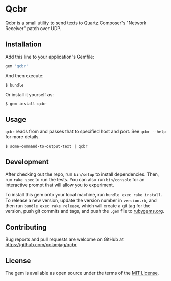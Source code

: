 # Qcbr

Qcbr is a small utility to send texts to Quartz Composer's "Network Receiver" patch over UDP.

## Installation

Add this line to your application's Gemfile:

```ruby
gem 'qcbr'
```

And then execute:

    $ bundle

Or install it yourself as:

    $ gem install qcbr

## Usage

`qcbr` reads from and passes that to specified host and port. See `qcbr --help` for more details.

```
$ some-command-to-output-text | qcbr
```

## Development

After checking out the repo, run `bin/setup` to install dependencies. Then, run `rake spec` to run the tests. You can also run `bin/console` for an interactive prompt that will allow you to experiment.

To install this gem onto your local machine, run `bundle exec rake install`. To release a new version, update the version number in `version.rb`, and then run `bundle exec rake release`, which will create a git tag for the version, push git commits and tags, and push the `.gem` file to [rubygems.org](https://rubygems.org).

## Contributing

Bug reports and pull requests are welcome on GitHub at https://github.com/polamjag/qcbr


## License

The gem is available as open source under the terms of the [MIT License](http://opensource.org/licenses/MIT).

